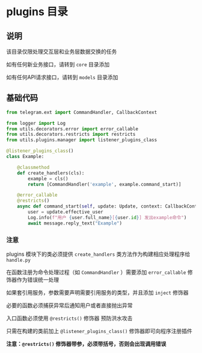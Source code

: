 # plugins 目录

## 说明

该目录仅限处理交互层和业务层数据交换的任务

如有任何新业务接口，请转到 `core` 目录添加

如有任何API请求接口，请转到 `models` 目录添加

## 基础代码

``` python
from telegram.ext import CommandHandler, CallbackContext

from logger import Log
from utils.decorators.error import error_callable
from utils.decorators.restricts import restricts
from utils.plugins.manager import listener_plugins_class

@listener_plugins_class()
class Example:

    @classmethod
    def create_handlers(cls):
        example = cls()
        return [CommandHandler('example', example.command_start)]

    @error_callable
    @restricts()
    async def command_start(self, update: Update, context: CallbackContext) -> None:
        user = update.effective_user
        Log.info(f"用户 {user.full_name}[{user.id}] 发出example命令")
        await message.reply_text("Example")

```

### 注意

plugins 模块下的类必须提供 `create_handlers` 类方法作为构建相应处理程序给 `handle.py`

在函数注册为命令处理过程（如 `CommandHandler` ）需要添加 `error_callable` 修饰器作为错误统一处理

如果套引用服务，参数需要声明需要引用服务的类型，并且添加 `inject` 修饰器

必要的函数必须捕获异常后通知用户或者直接抛出异常

入口函数必须使用 `@restricts()` 修饰器 预防洪水攻击

只需在构建的类前加上 `@listener_plugins_class()` 修饰器即可向程序注册插件

**注意：`@restricts()` 修饰器带参，必须带括号，否则会出现调用错误**
